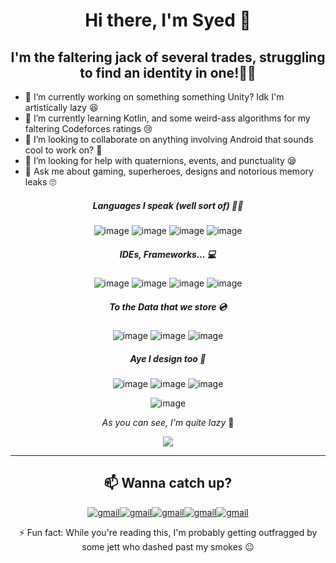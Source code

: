 <div align="center"> 

# Hi there, I'm Syed 👋
## I'm the faltering jack of several trades, struggling to find an identity in one!🤦‍♂️

</div>

- 🔭 I’m currently working on something something Unity? Idk I'm artistically lazy 😆
- 🌱 I’m currently learning Kotlin, and some weird-ass algorithms for my faltering Codeforces ratings 😢
- 👯 I’m looking to collaborate on anything involving Android that sounds cool to work on? 🤨
- 🤔 I’m looking for help with quaternions, events, and punctuality 😪
- 💬 Ask me about gaming, superheroes, designs and notorious memory leaks 🙄

<div align="center"> 


##### Languages I speak (well sort of) 👨‍💻
![image](https://img.shields.io/badge/C%2B%2B-00599C?style=for-the-badge&logo=c%2B%2B&logoColor=white) ![image](https://img.shields.io/badge/C%23-239120?style=for-the-badge&logo=c-sharp&logoColor=white) ![image](https://img.shields.io/badge/Java-ED8B00?style=for-the-badge&logo=java&logoColor=white) ![image](https://img.shields.io/badge/Kotlin-0095D5?&style=for-the-badge&logo=kotlin&logoColor=white)


##### IDEs, Frameworks... 💻
![image](https://img.shields.io/badge/Android_Studio-3DDC84?style=for-the-badge&logo=android-studio&logoColor=white)
![image](https://img.shields.io/badge/Visual_Studio_Code-0078D4?style=for-the-badge&logo=visual%20studio%20code&logoColor=white)
![image](https://img.shields.io/badge/Unity-100000?style=for-the-badge&logo=unity&logoColor=white)
![image](https://img.shields.io/badge/Selenium-43B02A?style=for-the-badge&logo=Selenium&logoColor=white)  

##### To the Data that we store 💿
![image](https://img.shields.io/badge/MySQL-00000F?style=for-the-badge&logo=mysql&logoColor=white)
![image](https://img.shields.io/badge/SQLite-07405E?style=for-the-badge&logo=sqlite&logoColor=white)
![image](https://img.shields.io/badge/firebase-ffca28?style=for-the-badge&logo=firebase&logoColor=white)

##### Aye I design too 🎨
![image](https://img.shields.io/badge/Figma-F24E1E?style=for-the-badge&logo=figma&logoColor=white)
![image](https://img.shields.io/badge/Adobe%20Photoshop-31A8FF?style=for-the-badge&logo=Adobe%20Photoshop&logoColor=black)
![image](https://img.shields.io/badge/Adobe%20Illustrator-FF9A00?style=for-the-badge&logo=adobe%20illustrator&logoColor=white)
 

![image](https://github-readme-streak-stats.herokuapp.com/?user=roeticvampire)

*As you can see, I'm quite lazy* 🤔

![](https://komarev.com/ghpvc/?username=roeticvampire&color=green)

---
## 📫 Wanna catch up? 
  [![gmail](https://img.shields.io/badge/Gmail-D14836?style=for-the-badge&logo=gmail&logoColor=white)](mailto:yosyedalihaider@gmail.com)[![gmail](https://img.shields.io/badge/LinkedIn-0077B5?style=for-the-badge&logo=linkedin&logoColor=white)](https://www.linkedin.com/in/syed-ahaider/)[![gmail](https://img.shields.io/badge/Twitter-1DA1F2?style=for-the-badge&logo=twitter&logoColor=white)](https://twitter.com/syedbuddy)[![gmail](https://img.shields.io/badge/Microsoft_Outlook-0078D4?style=for-the-badge&logo=microsoft-outlook&logoColor=white)](mailto:syedahaider@outlook.com)[![gmail](https://img.shields.io/badge/Discord-7289DA?style=for-the-badge&logo=discord&logoColor=white)](http://discordapp.com/users/524263161239568385/)
  

⚡ Fun fact: While you're reading this, I'm probably getting outfragged by some jett who dashed past my smokes 😐 
  
</div>

<!--
**roeticvampire/roeticvampire** is a ✨ _special_ ✨ repository because its `README.md` (this file) appears on your GitHub profile.

Here are some ideas to get you started:

- 🔭 I’m currently working on ...
- 🌱 I’m currently learning ...
- 👯 I’m looking to collaborate on ...
- 🤔 I’m looking for help with ...
- 💬 Ask me about ...
- 📫 How to reach me: ...
- 😄 Pronouns: ...
- ⚡ Fun fact: ...

![image](https://avatars.githubusercontent.com/u/56455410?s=400&u=05de10634bf1a5ed36bd5a87c25f0f361ceedf38&v=4)

---

This one's for the linguistic stats
<img src="https://github-readme-stats.vercel.app/api/top-langs/?username=roeticvampire&count_private=true&theme=tokyonight&show_icons=true&layout=compact">

-->
